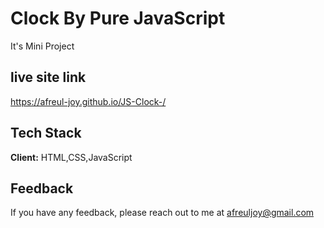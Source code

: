 
# Clock By Pure JavaScript
It's Mini Project 



## live site link

https://afreul-joy.github.io/JS-Clock-/

  
## Tech Stack

**Client:** HTML,CSS,JavaScript



  
## Feedback

If you have any feedback, please reach out to me at afreuljoy@gmail.com

  
